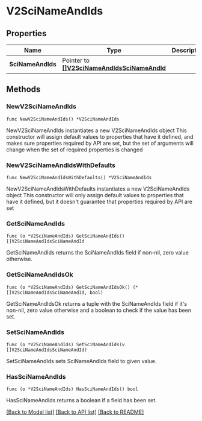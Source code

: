 # V2SciNameAndIds

## Properties

Name | Type | Description | Notes
------------ | ------------- | ------------- | -------------
**SciNameAndIds** | Pointer to [**[]V2SciNameAndIdsSciNameAndId**](V2SciNameAndIdsSciNameAndId.md) |  | [optional] 

## Methods

### NewV2SciNameAndIds

`func NewV2SciNameAndIds() *V2SciNameAndIds`

NewV2SciNameAndIds instantiates a new V2SciNameAndIds object
This constructor will assign default values to properties that have it defined,
and makes sure properties required by API are set, but the set of arguments
will change when the set of required properties is changed

### NewV2SciNameAndIdsWithDefaults

`func NewV2SciNameAndIdsWithDefaults() *V2SciNameAndIds`

NewV2SciNameAndIdsWithDefaults instantiates a new V2SciNameAndIds object
This constructor will only assign default values to properties that have it defined,
but it doesn't guarantee that properties required by API are set

### GetSciNameAndIds

`func (o *V2SciNameAndIds) GetSciNameAndIds() []V2SciNameAndIdsSciNameAndId`

GetSciNameAndIds returns the SciNameAndIds field if non-nil, zero value otherwise.

### GetSciNameAndIdsOk

`func (o *V2SciNameAndIds) GetSciNameAndIdsOk() (*[]V2SciNameAndIdsSciNameAndId, bool)`

GetSciNameAndIdsOk returns a tuple with the SciNameAndIds field if it's non-nil, zero value otherwise
and a boolean to check if the value has been set.

### SetSciNameAndIds

`func (o *V2SciNameAndIds) SetSciNameAndIds(v []V2SciNameAndIdsSciNameAndId)`

SetSciNameAndIds sets SciNameAndIds field to given value.

### HasSciNameAndIds

`func (o *V2SciNameAndIds) HasSciNameAndIds() bool`

HasSciNameAndIds returns a boolean if a field has been set.


[[Back to Model list]](../README.md#documentation-for-models) [[Back to API list]](../README.md#documentation-for-api-endpoints) [[Back to README]](../README.md)


